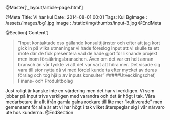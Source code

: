 @Master['_layout/article-page.html'] 

@Meta
Title: Vi har kul
Date: 2014-08-01 00:01
Tags: Kul
BgImage : /assets/images/bg1.jpg
Image : /static/img/thumbs/input-3.jpg
@EndMeta

@Section['Content']
>”Input kontaktade oss gällande konsulttjänster och efter att jag kort gick in på vilka utmaningar vi hade föreslog Input att vi skulle ta ett möte där de fick presentera vad de hade gjort för liknande projekt men inom försäkringsbranschen. Även om det var en helt annan bransch än vår tyckte vi att det var värt att höra mer. Det visade sig vara till stor nytta då vi med fördel kunde ta efter mycket av deras förslag och tog hjälp av inputs konsulter”
#####Utvecklingschef, Finans- och Produktbolag

Just roligt är kanske inte en värdering men det har vi verkligen. Vi som jobbar på Input trivs verkligen med varandra och det är högt i tak. Våra medarbetare är allt ifrån gamla galna rockare till lite mer ”kultiverade” men gemensamt för alla är att vi har högt i tak vilket återspeglar sig i vår närvaro ute hos kunderna.
@EndSection